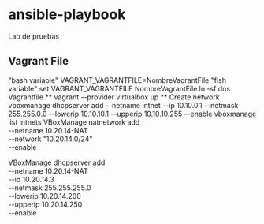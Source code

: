# ansible-playbook
Lab de pruebas

## Vagrant File

"bash variable"
VAGRANT_VAGRANTFILE=NombreVagrantFile
"fish variable"
set VAGRANT_VAGRANTFILE NombreVagrantFile
ln -sf dns Vagrantfile
** vagrant --provider virtualbox up **
Create network
vboxmanage dhcpserver add --netname intnet --ip 10.10.0.1 --netmask 255.255.0.0 --lowerip 10.10.10.1 --upperip 10.10.10.255 --enable
vboxmanage list intnets
VBoxManage natnetwork add \
--netname 10.20.14-NAT \
--network "10.20.14.0/24" \
--enable

VBoxManage dhcpserver add \
--netname 10.20.14-NAT \
--ip 10.20.14.3 \
--netmask 255.255.255.0 \
--lowerip 10.20.14.200 \
--upperip 10.20.14.250 \
--enable
